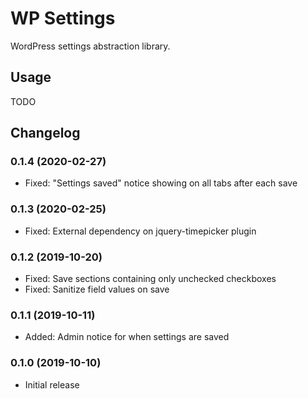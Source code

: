 # WP Settings

WordPress settings abstraction library.

## Usage

TODO

## Changelog

### 0.1.4 (2020-02-27)

* Fixed: "Settings saved" notice showing on all tabs after each save

### 0.1.3 (2020-02-25)

* Fixed: External dependency on jquery-timepicker plugin

### 0.1.2 (2019-10-20)

* Fixed: Save sections containing only unchecked checkboxes
* Fixed: Sanitize field values on save

### 0.1.1 (2019-10-11)

* Added: Admin notice for when settings are saved

### 0.1.0 (2019-10-10)

* Initial release

